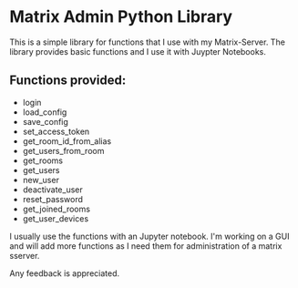 # Matrix Admin Python Library
This is a simple library for functions that I use with my Matrix-Server. The library provides basic functions and I use it with Juypter Notebooks.

## Functions provided:
- login
- load_config
- save_config
- set_access_token
- get_room_id_from_alias
- get_users_from_room
- get_rooms
- get_users
- new_user
- deactivate_user
- reset_password
- get_joined_rooms
- get_user_devices


I usually use the functions with an Jupyter notebook. I'm working on a GUI and will add more functions as I need them for administration of a matrix sserver. 

Any feedback is appreciated. 

